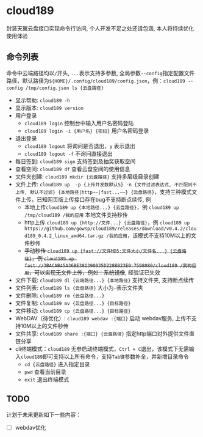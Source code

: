 # cloud189

封装天翼云盘接口实现命令行访问, 个人开发不足之处还请包涵, 本人将持续优化使用体验

## 命令列表

命令中云端路径均以`/`开头, `...`表示支持多参数, 全局参数`--config`指定配置文件路径，默认路径为`${HOME}/.config/cloud189/config.json`，例：`cloud189 --config /tmp/config.json ls {云盘路径}`

- 显示帮助: `cloud189 -h`
- 显示版本: `cloud189 version`
- 用户登录
  - `cloud189 login` 控制台中输入用户名密码登陆
  - `cloud189 login -i {用户名} {密码}` 用户名密码登录
- 退出登录
  - `cloud189 logout` 将询问是否退出，`y` 表示退出
  - `cloud189 logout -f` 不询问直接退出
- 每日签到: `cloud189 sign` 支持签到及抽奖获取空间
- 查看空间: `cloud189 df` 查看云盘空间的使用信息
- 文件夹创建: `cloud189 mkdir {云盘路径}` 支持多层级目录创建
- 文件上传: `cloud189 up  -p {上传并发数默认5} -n {文件过滤表达式, 不匹配则不上传, 默认不过滤} {本地路径|http~~|fast...~~} {云盘路径}`，支持三种模式文件上传，已知网页版上传接口存在bug不支持断点续传, 例
  - 本地上传`cloud189 up {本地路径...} {云盘路径}`，例 `cloud189 up /tmp/cloud189 /我的应用` 本地文件支持秒传
  - http上传 `cloud189 up {http://文件...} {云盘路径}`，例 `cloud189 up https://github.com/gowsp/cloud189/releases/download/v0.4.2/cloud189_0.4.2_linux_amd64.tar.gz /我的应用`，该模式不支持10M以上的文件秒传
  - ~~手动秒传 `cloud189 up {fast://文件MD5:文件大小/文件名...} {云盘路径}`，例 `cloud189 up fast://3BACAB45A36BE381390035D228BB23E0:7598080/cloud189 /我的应用`，可以实现无文件上传，例如：系统镜像~~, 经验证已失效
- 文件下载: `cloud189 dl {云端路径...} {本地路径}` 支持文件夹, 支持断点续传
- 文件列表: `cloud189 ls {云盘路径}` 大小为`-`表示文件夹
- 文件删除: `cloud189 rm {云盘路径...}`
- 文件复制: `cloud189 mv {云盘路径...} {目标路径}`
- 文件移动: `cloud189 cp {云盘路径...} {目标路径}`
- WebDAV（待优化）: `cloud189 webdav :{端口}` 启动 webdav服务, 上传不支持10M以上的文件秒传
- 文件共享: `cloud189 share :{端口} {云盘路径}` 指定http端口对外提供文件直链分享 
- cli终端模式：`cloud189` 无参启动终端模式，`Ctrl + C`退出，该模式下无需输入`cloud189`即可支持以上所有命令，支持`Tab键`参数补全，并新增目录命令
  - `cd {云盘路径}` 进入指定目录
  - `pwd` 查看当前目录
  - `exit` 退出终端模式

## TODO

计划于未来更新如下一些内容：

- [ ] webdav优化
